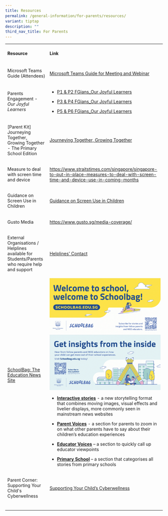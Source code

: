 ```yaml
---
title: Resources
permalink: /general-information/for-parents/resources/
variant: tiptap
description: ""
third_nav_title: For Parents
---
```

<table style="minWidth: 50px">
<colgroup>
<col>
<col>
</colgroup>
<tbody>
<tr>
<td rowspan="1" colspan="1">
<h4><strong>Resource</strong></h4>
</td>
<td rowspan="1" colspan="1">
<h4><strong>Link</strong></h4>
</td>
</tr>
<tr>
<td rowspan="1" colspan="1">
<p>Microsoft Teams Guide (Attendees)</p>
</td>
<td rowspan="1" colspan="1">
<p><a href="/files/Useful Links (Parents)/2025_02_17_Microsoft_Teams_Guide__Attendees__Meeting___Webinar_Website.pdf" rel="noopener nofollow" target="_blank">Microsoft Teams Guide for Meeting and Webinar</a>
</p>
</td>
</tr>
<tr>
<td rowspan="1" colspan="1">
<p>Parents Engagement - <em>Our Joyful Learners</em>
</p>
</td>
<td rowspan="1" colspan="1">
<ul data-tight="true" class="tight">
<li>
<p><a href="/files/Useful Links (Parents)/P1___P2_FGians_Our_Joyful_Learners.pdf" rel="noopener nofollow" target="_blank">P1 &amp; P2 FGians_Our Joyful Learners</a>
</p>
</li>
<li>
<p><a href="/files/Useful Links (Parents)/P3___P4_FGians_Our_Joyful_Learners.pdf" rel="noopener nofollow" target="_blank">P3 &amp; P4 FGians_Our Joyful Learners</a>
</p>
</li>
<li>
<p><a href="/files/Useful Links (Parents)/P5___P6_FGians_Our_Joyful_Learners.pdf" rel="noopener nofollow" target="_blank">P5 &amp; P6 FGians_Our Joyful Learners</a>
</p>
</li>
</ul>
</td>
</tr>
<tr>
<td rowspan="1" colspan="1">
<p>[Parent Kit] Journeying Together, Growing Together - The Primary School
Edition</p>
</td>
<td rowspan="1" colspan="1">
<p><a href="https://file.go.gov.sg/pk-journeyingtogether-growingtogether-upperpri-pg.pdf" rel="noopener nofollow" target="_blank">Journeying Together, Growing Together</a>
</p>
</td>
</tr>
<tr>
<td rowspan="1" colspan="1">
<p>Measure to deal with screen time and device</p>
</td>
<td rowspan="1" colspan="1">
<p><a href="https://www.straitstimes.com/singapore/singapore-to-put-in-place-measures-to-deal-with-screen-time-and-device-use-in-coming-months" rel="noopener noreferrer nofollow" target="_blank">https://www.straitstimes.com/singapore/singapore-to-put-in-place-measures-to-deal-with-screen-time-and-device-use-in-coming-months</a>
</p>
</td>
</tr>
<tr>
<td rowspan="1" colspan="1">
<p>Guidance on Screen Use in Children</p>
</td>
<td rowspan="1" colspan="1">
<p><a href="/files/Useful Links (Parents)/Guidance_on_Screen_Use_in_Children__18_Jan__clean.pdf" rel="noopener nofollow" target="_blank">Guidance on Screen Use in Children</a>
</p>
</td>
</tr>
<tr>
<td rowspan="1" colspan="1">
<p>Gusto Media</p>
</td>
<td rowspan="1" colspan="1">
<p><a href="https://www.gusto.sg/media-coverage/" rel="noopener noreferrer nofollow" target="_blank">https://www.gusto.sg/media-coverage/</a>
</p>
</td>
</tr>
<tr>
<td rowspan="1" colspan="1">
<p>External Organisations / Helplines available for Students/Parents who
require help and support</p>
</td>
<td rowspan="1" colspan="1">
<p><a href="/files/Useful Links (Parents)/Helplines_Contact_Numbers.pdf" rel="noopener nofollow" target="_blank">Helplines' Contact</a>
</p>
</td>
</tr>
<tr>
<td rowspan="1" colspan="1">
<p></p>
<p><a href="https://www.schoolbag.edu.sg/" rel="noopener nofollow" target="_blank">SchoolBag: The Education News Site</a>
</p>
</td>
<td rowspan="1" colspan="1">
<div class="isomer-image-wrapper">
<img style="width: 100%" height="auto" width="100%" alt="" src="/images/For Parents/SB_Banner_Generic_V1.png">
</div>
<div class="isomer-image-wrapper">
<img style="width: 100%" height="auto" width="100%" alt="" src="/images/For Parents/SB_Banner_Generic_V2.png">
</div>
<ul data-tight="true" class="tight">
<li>
<p><strong><a href="https://www.schoolbag.edu.sg/story-tag/interactive-stories/" rel="noopener noreferrer nofollow" target="_blank">Interactive stories</a></strong> -
a new storytelling format that combines moving images, visual effects and
livelier displays, more commonly seen in mainstream news websites</p>
</li>
<li>
<p><strong><a href="https://www.schoolbag.edu.sg/story-tag/parent-voices/" rel="noopener noreferrer nofollow" target="_blank">Parent Voices</a></strong> -
a section for parents to zoom in on what other parents have to say about
their children’s education experiences</p>
</li>
<li>
<p><strong><a href="https://www.schoolbag.edu.sg/story-tag/educator-voices/" rel="noopener noreferrer nofollow" target="_blank">Educator Voices</a></strong> –
a section to quickly call up educator viewpoints</p>
</li>
<li>
<p><strong><a href="https://www.schoolbag.edu.sg/primary/" rel="noopener noreferrer nofollow" target="_blank">Primary School</a> </strong>–
a section that categorises all stories from primary schools</p>
</li>
</ul>
</td>
</tr>
<tr>
<td rowspan="1" colspan="1">
<p>Parent Corner: Supporting Your Child's Cyberwellness</p>
</td>
<td rowspan="1" colspan="1">
<p><a href="https://www.canva.com/design/DAGzqc-PzPo/EH_qKOFrbZ11uHZ7jDf6zA/view?utm_content=DAGzqc-PzPo&amp;utm_campaign=designshare&amp;utm_medium=link2&amp;utm_source=uniquelinks&amp;utlId=hc78a71fc68" rel="noopener nofollow" target="_blank">Supporting Your Child’s Cyberwellness</a>
</p>
</td>
</tr>
<tr>
<td rowspan="1" colspan="1">
<p></p>
</td>
<td rowspan="1" colspan="1">
<p></p>
</td>
</tr>
</tbody>
</table>
<p></p>